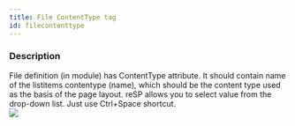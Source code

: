```yaml
---
title: File ContentType tag
id: filecontenttype
---
```


### Description
File definition (in module) has ContentType attribute. It should contain name of the listitems contentype (name), which should be the content type used as the basis of the page layout.
reSP allows you to select value from the drop-down list.
Just use Ctrl+Space shortcut.
<br/>
![](/assets/resp/code-completion/FileContentType.gif)



